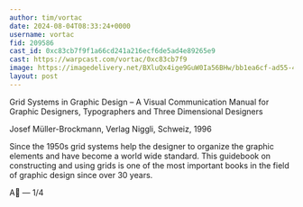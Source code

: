 ```yaml
---
author: tim/vortac
date: 2024-08-04T08:33:24+0000
username: vortac
fid: 209586
cast_id: 0xc83cb7f9f1a66cd241a216ecf6de5ad4e89265e9
cast: https://warpcast.com/vortac/0xc83cb7f9
image: https://imagedelivery.net/BXluQx4ige9GuW0Ia56BHw/bb1ea6cf-ad55-4bb4-3eaa-711e701e6400/original
layout: post
---
```

Grid Systems in Graphic Design – A Visual Communication Manual for Graphic Designers, Typographers and Three Dimensional Designers  
  
Josef Müller-Brockmann, Verlag Niggli, Schweiz, 1996  
  
Since the 1950s grid systems help the designer to organize the graphic elements and have become a world wide standard. This guidebook on constructing and using grids is one of the most important books in the field of graphic design since over 30 years.  
  
A🧵 — 1/4  

<img src='https://imagedelivery.net/BXluQx4ige9GuW0Ia56BHw/bb1ea6cf-ad55-4bb4-3eaa-711e701e6400/original' alt='' referrerpolicy='no-referrer'/>
<img src='https://imagedelivery.net/BXluQx4ige9GuW0Ia56BHw/c0311747-08f3-442e-dc71-340b6c550500/original' alt='' referrerpolicy='no-referrer'/>